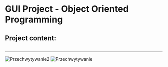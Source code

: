 # GUI Project - Object Oriented Programming
Project content:                                                                                                                                                                        
 --------------
 
<a href="pdfs/2021l_GUI_DZ_PRO1.pdf" class="image fit"><img src="images/marr_pic.jpg" type="application/pdf"
alt=""></a>



 
---------------------------------------------------------------------------------------------------------------------------------------------------------
![Przechwytywanie2](https://user-images.githubusercontent.com/76729568/226459129-ab5114b1-de02-447e-8ae4-3d61f7bdb038.PNG)
![Przechwytywanie](https://user-images.githubusercontent.com/76729568/226459152-b3c1ad85-eac5-4a55-92d5-eeb575a8825d.PNG)
